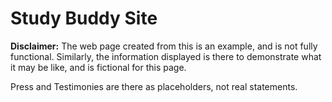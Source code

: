 # Study Buddy Site

**Disclaimer:**
The web page created from this is an example, and is not fully functional. Similarly, the information displayed is there to demonstrate what it may be like, and is fictional for this page.

Press and Testimonies are there as placeholders, not real statements.
